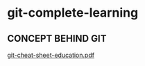 # git-complete-learning

<h2>CONCEPT BEHIND GIT</h2>

[git-cheat-sheet-education.pdf](https://github.com/user-attachments/files/16500633/git-cheat-sheet-education.pdf)
